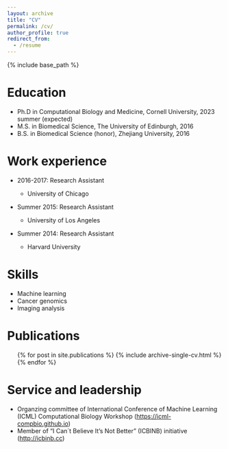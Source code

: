 ```yaml
---
layout: archive
title: "CV"
permalink: /cv/
author_profile: true
redirect_from:
  - /resume
---
```


{% include base_path %}

Education
======
* Ph.D in Computational Biology and Medicine, Cornell University, 2023 summer (expected)
* M.S. in Biomedical Science, The University of Edinburgh, 2016 
* B.S. in Biomedical Science (honor), Zhejiang University, 2016


Work experience
======
* 2016-2017: Research Assistant
  * University of Chicago

* Summer 2015: Research Assistant
  * University of Los Angeles

* Summer 2014: Research Assistant
  * Harvard University
  
Skills
======
* Machine learning 
* Cancer genomics
* Imaging analysis

Publications
======
  <ul>{% for post in site.publications %}
    {% include archive-single-cv.html %}
  {% endfor %}</ul>
  

  
Service and leadership
======
* Organzing committee of International Conference of Machine Learning (ICML) Computational Biology Workshop (https://icml-compbio.github.io) 
* Member of “I Can´t Believe It’s Not Better” (ICBINB) initiative (http://icbinb.cc)
